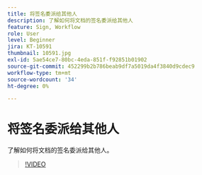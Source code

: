 ```yaml
---
title: 将签名委派给其他人
description: 了解如何将文档的签名委派给其他人
feature: Sign, Workflow
role: User
level: Beginner
jira: KT-10591
thumbnail: 10591.jpg
exl-id: 5ae54ce7-80bc-4eda-851f-f92851b01902
source-git-commit: 452299b2b786beab9df7a5019da4f3840d9cdec9
workflow-type: tm+mt
source-wordcount: '34'
ht-degree: 0%

---
```


# 将签名委派给其他人

了解如何将文档的签名委派给其他人。

>[!VIDEO](https://video.tv.adobe.com/v/343856?quality=12&learn=on&hidetitle=true)
